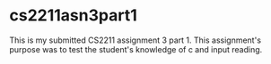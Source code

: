 # cs2211asn3part1
This is my submitted CS2211 assignment 3 part 1. This assignment's purpose was to test the student's knowledge of c and input reading. 
